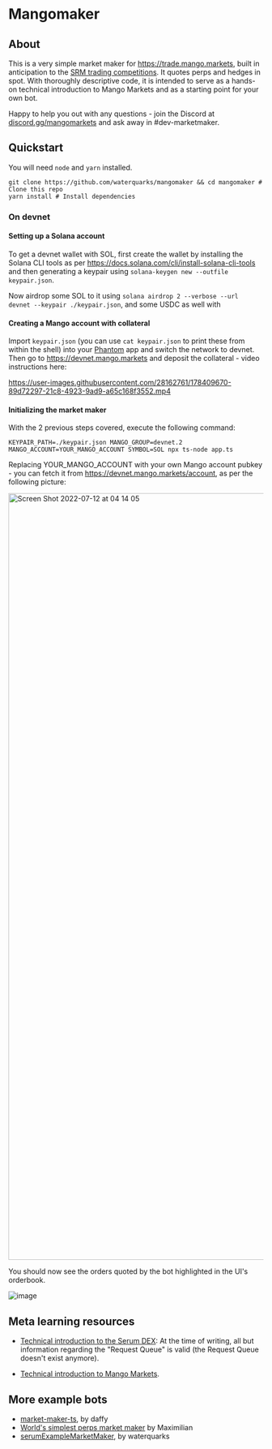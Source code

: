 # Mangomaker

## About

This is a very simple market maker for https://trade.mango.markets, built in anticipation to the [SRM trading competitions](https://twitter.com/mangomarkets/status/1545076351509712896). It quotes perps and hedges in spot. With thoroughly descriptive code, it is intended to serve as a hands-on technical introduction to Mango Markets and as a starting point for your own bot.

Happy to help you out with any questions - join the Discord at [discord.gg/mangomarkets](https://discord.gg/mangomarkets) and ask away in #dev-marketmaker.

## Quickstart

You will need `node` and `yarn` installed.

```shell
git clone https://github.com/waterquarks/mangomaker && cd mangomaker # Clone this repo
yarn install # Install dependencies
```

### On devnet

#### Setting up a Solana account

To get a devnet wallet with SOL, first create the wallet by installing the Solana CLI tools as per https://docs.solana.com/cli/install-solana-cli-tools and then generating a keypair using `solana-keygen new --outfile keypair.json`.

 Now airdrop some SOL to it using `solana airdrop 2 --verbose --url devnet --keypair ./keypair.json`, and some USDC as well with 

#### Creating a Mango account with collateral

Import `keypair.json` (you can use `cat keypair.json` to print these from within the shell) into your [Phantom](https://phantom.app) app and switch the network to devnet. Then go to https://devnet.mango.markets and deposit the collateral - video instructions here:

https://user-images.githubusercontent.com/28162761/178409670-89d72297-21c8-4923-9ad9-a65c168f3552.mp4

#### Initializing the market maker

With the 2 previous steps covered, execute the following command:

```shell
KEYPAIR_PATH=./keypair.json MANGO_GROUP=devnet.2 MANGO_ACCOUNT=YOUR_MANGO_ACCOUNT SYMBOL=SOL npx ts-node app.ts
```

Replacing YOUR_MANGO_ACCOUNT with your own Mango account pubkey - you can fetch it from https://devnet.mango.markets/account, as per the following picture:

<img width="1512" alt="Screen Shot 2022-07-12 at 04 14 05" src="https://user-images.githubusercontent.com/28162761/178407428-296584d5-6e29-4281-be30-ec3b21c5993c.png">

You should now see the orders quoted by the bot highlighted in the UI's orderbook.

![image](https://user-images.githubusercontent.com/28162761/178411043-9b01a883-e56b-4e84-8e0a-2ee2eb0e3597.png)

## Meta learning resources

- [Technical introduction to the Serum DEX](https://docs.google.com/document/d/1isGJES4jzQutI0GtQGuqtrBUqeHxl_xJNXdtOv4SdII):
At the time of writing, all but information regarding the "Request Queue" is valid (the Request Queue doesn't exist anymore).

- [Technical introduction to Mango Markets](https://www.notion.so/mango-markets/Technical-Intro-to-Mango-Markets-15a650e4799e41c8bfc043fbf079e6f9).

## More example bots

- [market-maker-ts](https://github.com/blockworks-foundation/market-maker-ts), by daffy
- [World's simplest perps market maker](https://github.com/blockworks-foundation/mango-client-v3/blob/main/src/scripts/benchmarkOrders.ts) by Maximilian
- [serumExampleMarketMaker](https://github.com/blockworks-foundation/mango-client-v3/blob/main/src/scripts/serumExampleMarketMaker.ts), by waterquarks
